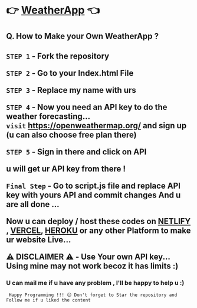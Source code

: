 # 👉 [WeatherApp](https://mausam-batao.netlify.app/) 👈

<h2>
Q. How to Make your Own WeatherApp ? </h2>

<h2> 


`STEP 1` - Fork the repository <br> 

`STEP 2` - Go to your Index.html File <br>

`STEP 3` - Replace my name with urs<br>

`STEP 4` - Now you need an API key to do the weather forecasting...<br> `visit` https://openweathermap.org/ and sign up (u can also choose free plan there)<br>

`STEP 5` - Sign in there and click on API

u will get ur API key from there !

`Final Step` - Go to script.js file and replace API key with yours API and commit changes
And u are all done ...

Now u can deploy / host these codes on   [NETLIFY](netlify.com)  , [VERCEL](https://vercel.com/), [HEROKU](https://www.heroku.com/) or any other Platform to make ur website Live...

⚠️ DISCLAIMER ⚠️ - Use Your own API key... Using mine may not work becoz it has limits :)

<h3> U can mail me if u have any problem , I'll be happy to help u :)</h3>


     Happy Programming !!! 😊 Don't forget to Star the repository and Follow me if u liked the content 
